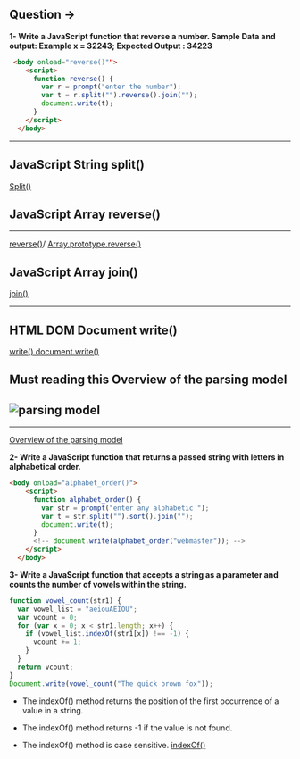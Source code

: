 ## Question ->

**1- Write a JavaScript function that reverse a number. Sample Data and output: Example x = 32243; Expected Output : 34223**

```HTML
 <body onload="reverse()"">
    <script>
      function reverse() {
        var r = prompt("enter the number");
        var t = r.split("").reverse().join("");
        document.write(t);
      }
    </script>
  </body>
```

---

## JavaScript String split()

[Split()](https://www.w3schools.com/jsref/jsref_split.asp)

## JavaScript Array reverse()

---

[reverse()](https://www.w3schools.com/jsref/jsref_reverse.asp)/ [Array.prototype.reverse()](https://developer.mozilla.org/en-US/docs/Web/JavaScript/Reference/Global_Objects/Array/reverse)

## JavaScript Array join()

[join()](https://www.w3schools.com/jsref/jsref_join.asp)

---

## HTML DOM Document write()

[write() ](https://www.w3schools.com/jsref/met_doc_write.asp)
[document.write()](https://developer.mozilla.org/en-US/docs/Web/API/Document/write)

## **Must reading this** Overview of the parsing model

## ![parsing model ](https://html.spec.whatwg.org/images/parsing-model-overview.svg)

---

[Overview of the parsing model](https://html.spec.whatwg.org/multipage/parsing.html#overview-of-the-parsing-model)

**2- Write a JavaScript function that returns a passed string with letters in alphabetical order.**

```HTML
<body onload="alphabet_order()">
    <script>
      function alphabet_order() {
        var str = prompt("enter any alphabetic ");
        var t = str.split("").sort().join("");
        document.write(t);
      }
      <!-- document.write(alphabet_order("webmaster")); -->
    </script>
  </body>
```

**3- Write a JavaScript function that accepts a string as a parameter and counts the number of vowels within the string.**

```js
function vowel_count(str1) {
  var vowel_list = "aeiouAEIOU";
  var vcount = 0;
  for (var x = 0; x < str1.length; x++) {
    if (vowel_list.indexOf(str1[x]) !== -1) {
      vcount += 1;
    }
  }
  return vcount;
}
Document.write(vowel_count("The quick brown fox"));
```

- The indexOf() method returns the position of the first occurrence of a value in a string.

- The indexOf() method returns -1 if the value is not found.

- The indexOf() method is case sensitive.
  [indexOf()](https://www.w3schools.com/jsref/jsref_indexof.asp)
